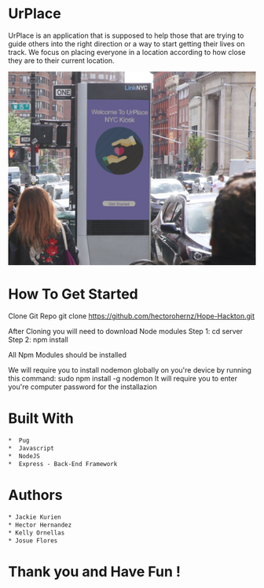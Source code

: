 # UrPlace 
UrPlace is an application that is supposed to help those that are trying to guide others into the right direction or a way to start getting their lives on track. We focus on placing everyone in a location according to how close they are to their current location. 

![alt text](public/images/photo-shop-image.jpg)

# How To Get Started
Clone Git Repo 
     git clone  https://github.com/hectorohernz/Hope-Hackton.git

After Cloning you will need to download Node modules 
    Step 1: cd server
    Step 2: npm install 
    
All Npm Modules should be installed 

We will require you to install nodemon globally on you're device by running this command:
    sudo npm install -g nodemon 
It will require you to enter you're computer password for the installazion

# Built With 
    *  Pug 
    *  Javascript 
    *  NodeJS
    *  Express - Back-End Framework

# Authors
    * Jackie Kurien
    * Hector Hernandez
    * Kelly Ornellas
    * Josue Flores

#  Thank you and Have Fun ! 

